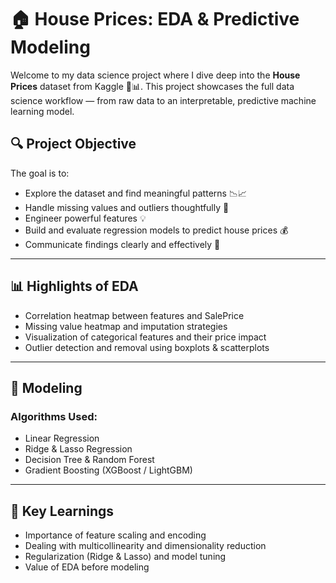# 🏠 House Prices: EDA & Predictive Modeling

Welcome to my data science project where I dive deep into the **House Prices** dataset from Kaggle 🧠📊. This project showcases the full data science workflow — from raw data to an interpretable, predictive machine learning model.

## 🔍 Project Objective

The goal is to:
- Explore the dataset and find meaningful patterns 📉📈
- Handle missing values and outliers thoughtfully 🧹
- Engineer powerful features 💡
- Build and evaluate regression models to predict house prices 💰
- Communicate findings clearly and effectively 📢

---

## 📊 Highlights of EDA

- Correlation heatmap between features and SalePrice
- Missing value heatmap and imputation strategies
- Visualization of categorical features and their price impact
- Outlier detection and removal using boxplots & scatterplots

---

## 🤖 Modeling

### Algorithms Used:
- Linear Regression
- Ridge & Lasso Regression
- Decision Tree & Random Forest
- Gradient Boosting (XGBoost / LightGBM)

  
---


## 📌 Key Learnings

- Importance of feature scaling and encoding
- Dealing with multicollinearity and dimensionality reduction
- Regularization (Ridge & Lasso) and model tuning
- Value of EDA before modeling
